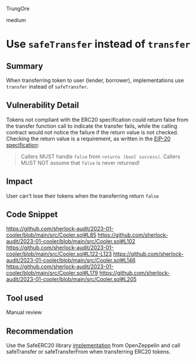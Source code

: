 TrungOre

medium

# Use `safeTransfer` instead of `transfer`

## Summary
When transferring token to user (lender, borrower), implementations use `transfer` instead of `safeTransfer`.
 
## Vulnerability Detail
Tokens not compliant with the ERC20 specification could return false from the transfer function call to indicate the transfer fails, while the calling contract would not notice the failure if the return value is not checked. Checking the return value is a requirement, as written in the [EIP-20 specification](https://eips.ethereum.org/EIPS/eip-20):
>Callers MUST handle `false` from `returns (bool success)`. Callers MUST NOT assume that `false` is never returned!


## Impact
User can't lose their tokens when the transferring return `false` 

## Code Snippet
https://github.com/sherlock-audit/2023-01-cooler/blob/main/src/Cooler.sol#L85
https://github.com/sherlock-audit/2023-01-cooler/blob/main/src/Cooler.sol#L102
https://github.com/sherlock-audit/2023-01-cooler/blob/main/src/Cooler.sol#L122-L123
https://github.com/sherlock-audit/2023-01-cooler/blob/main/src/Cooler.sol#L146
https://github.com/sherlock-audit/2023-01-cooler/blob/main/src/Cooler.sol#L179
https://github.com/sherlock-audit/2023-01-cooler/blob/main/src/Cooler.sol#L205

## Tool used
Manual review 

## Recommendation
Use the SafeERC20 library [implementation](https://github.com/OpenZeppelin/openzeppelin-contracts/blob/master/contracts/token/ERC20/utils/SafeERC20.sol) from OpenZeppelin and call safeTransfer or safeTransferFrom when transferring ERC20 tokens.
